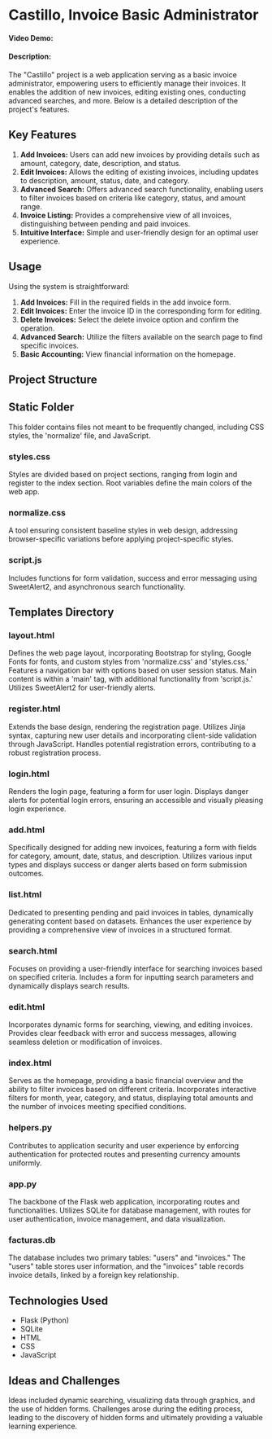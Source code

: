 # Castillo, Invoice Basic Administrator
#### Video Demo: 
#### Description:
The "Castillo" project is a web application serving as a basic invoice administrator, empowering users to efficiently manage their invoices. It enables the addition of new invoices, editing existing ones, conducting advanced searches, and more. Below is a detailed description of the project's features.

## Key Features
1. **Add Invoices:** Users can add new invoices by providing details such as amount, category, date, description, and status.
2. **Edit Invoices:** Allows the editing of existing invoices, including updates to description, amount, status, date, and category.
3. **Advanced Search:** Offers advanced search functionality, enabling users to filter invoices based on criteria like category, status, and amount range.
4. **Invoice Listing:** Provides a comprehensive view of all invoices, distinguishing between pending and paid invoices.
5. **Intuitive Interface:** Simple and user-friendly design for an optimal user experience.

## Usage
Using the system is straightforward:

1. **Add Invoices:** Fill in the required fields in the add invoice form.
2. **Edit Invoices:** Enter the invoice ID in the corresponding form for editing.
3. **Delete Invoices:** Select the delete invoice option and confirm the operation.
4. **Advanced Search:** Utilize the filters available on the search page to find specific invoices.
5. **Basic Accounting:** View financial information on the homepage.

## Project Structure

## Static Folder
This folder contains files not meant to be frequently changed, including CSS styles, the 'normalize' file, and JavaScript.

### styles.css
Styles are divided based on project sections, ranging from login and register to the index section. Root variables define the main colors of the web app.

### normalize.css
A tool ensuring consistent baseline styles in web design, addressing browser-specific variations before applying project-specific styles.

### script.js
Includes functions for form validation, success and error messaging using SweetAlert2, and asynchronous search functionality.

## Templates Directory

### layout.html
Defines the web page layout, incorporating Bootstrap for styling, Google Fonts for fonts, and custom styles from 'normalize.css' and 'styles.css.' Features a navigation bar with options based on user session status. Main content is within a 'main' tag, with additional functionality from 'script.js.' Utilizes SweetAlert2 for user-friendly alerts.

### register.html
Extends the base design, rendering the registration page. Utilizes Jinja syntax, capturing new user details and incorporating client-side validation through JavaScript. Handles potential registration errors, contributing to a robust registration process.

### login.html
Renders the login page, featuring a form for user login. Displays danger alerts for potential login errors, ensuring an accessible and visually pleasing login experience.

### add.html
Specifically designed for adding new invoices, featuring a form with fields for category, amount, date, status, and description. Utilizes various input types and displays success or danger alerts based on form submission outcomes.

### list.html
Dedicated to presenting pending and paid invoices in tables, dynamically generating content based on datasets. Enhances the user experience by providing a comprehensive view of invoices in a structured format.

### search.html
Focuses on providing a user-friendly interface for searching invoices based on specified criteria. Includes a form for inputting search parameters and dynamically displays search results.

### edit.html
Incorporates dynamic forms for searching, viewing, and editing invoices. Provides clear feedback with error and success messages, allowing seamless deletion or modification of invoices.

### index.html
Serves as the homepage, providing a basic financial overview and the ability to filter invoices based on different criteria. Incorporates interactive filters for month, year, category, and status, displaying total amounts and the number of invoices meeting specified conditions.

### helpers.py
Contributes to application security and user experience by enforcing authentication for protected routes and presenting currency amounts uniformly.

### app.py
The backbone of the Flask web application, incorporating routes and functionalities. Utilizes SQLite for database management, with routes for user authentication, invoice management, and data visualization.

### facturas.db
The database includes two primary tables: "users" and "invoices." The "users" table stores user information, and the "invoices" table records invoice details, linked by a foreign key relationship.

## Technologies Used
- Flask (Python)
- SQLite
- HTML
- CSS
- JavaScript

## Ideas and Challenges
Ideas included dynamic searching, visualizing data through graphics, and the use of hidden forms. Challenges arose during the editing process, leading to the discovery of hidden forms and ultimately providing a valuable learning experience.